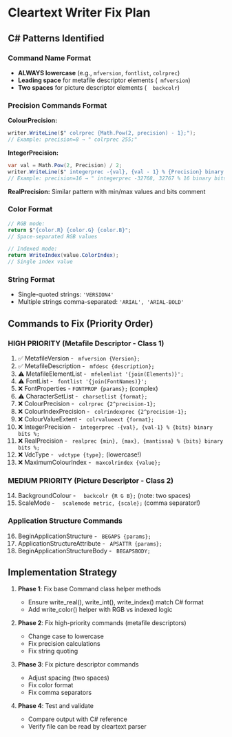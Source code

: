 # Cleartext Writer Fix Plan

## C# Patterns Identified

### Command Name Format
- **ALWAYS lowercase** (e.g., `mfversion`, `fontlist`, `colrprec`)
- **Leading space** for metafile descriptor elements (` mfversion`)
- **Two spaces** for picture descriptor elements (`  backcolr`)

### Precision Commands Format
**ColourPrecision:**
```csharp
writer.WriteLine($" colrprec {Math.Pow(2, precision) - 1};");
// Example: precision=8 → " colrprec 255;"
```

**IntegerPrecision:**
```csharp
var val = Math.Pow(2, Precision) / 2;
writer.WriteLine($" integerprec -{val}, {val - 1} % {Precision} binary bits %;");
// Example: precision=16 → " integerprec -32768, 32767 % 16 binary bits %;"
```

**RealPrecision:**
Similar pattern with min/max values and bits comment

### Color Format
```csharp
// RGB mode:
return $"{color.R} {color.G} {color.B}";
// Space-separated RGB values

// Indexed mode:
return WriteIndex(value.ColorIndex);
// Single index value
```

### String Format
- Single-quoted strings: `'VERSION4'`
- Multiple strings comma-separated: `'ARIAL', 'ARIAL-BOLD'`

## Commands to Fix (Priority Order)

### HIGH PRIORITY (Metafile Descriptor - Class 1)
1. ✅ MetafileVersion - ` mfversion {Version};`
2. ✅ MetafileDescription - ` mfdesc {description};`
3. ⚠️ MetafileElementList - ` mfelemlist '{join(Elements)}';`
4. ⚠️ FontList - ` fontlist '{join(FontNames)}';`
5. ❌ FontProperties - `FONTPROP {params};` (complex)
6. ⚠️ CharacterSetList - ` charsetlist {format};`
7. ❌ ColourPrecision - ` colrprec {2^precision-1};`
8. ❌ ColourIndexPrecision - ` colrindexprec {2^precision-1};`
9. ❌ ColourValueExtent - ` colrvalueext {format};`
10. ❌ IntegerPrecision - ` integerprec -{val}, {val-1} % {bits} binary bits %;`
11. ❌ RealPrecision - ` realprec {min}, {max}, {mantissa} % {bits} binary bits %;`
12. ❌ VdcType - ` vdctype {type};` (lowercase!)
13. ❌ MaximumColourIndex - ` maxcolrindex {value};`

### MEDIUM PRIORITY (Picture Descriptor - Class 2)
14. BackgroundColour - `  backcolr {R G B};` (note: two spaces)
15. ScaleMode - `  scalemode metric, {scale};` (comma separator!)

### Application Structure Commands
16. BeginApplicationStructure - ` BEGAPS {params};`
17. ApplicationStructureAttribute - ` APSATTR {params};`
18. BeginApplicationStructureBody - ` BEGAPSBODY;`

## Implementation Strategy

1. **Phase 1**: Fix base Command class helper methods
   - Ensure write_real(), write_int(), write_index() match C# format
   - Add write_color() helper with RGB vs indexed logic
   
2. **Phase 2**: Fix high-priority commands (metafile descriptors)
   - Change case to lowercase
   - Fix precision calculations
   - Fix string quoting
   
3. **Phase 3**: Fix picture descriptor commands
   - Adjust spacing (two spaces)
   - Fix color format
   - Fix comma separators

4. **Phase 4**: Test and validate
   - Compare output with C# reference
   - Verify file can be read by cleartext parser

